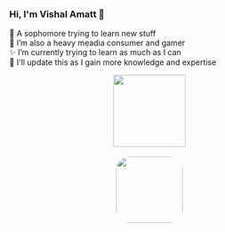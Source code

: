 ### Hi, I'm Vishal Amatt 👋

   👀 A sophomore trying to learn new stuff <br>
    🌱 I’m also a heavy meadia consumer and gamer <br>
    ✨ I’m currently trying to learn as much as I can <br>
    👋 I'll update this as I gain more knowledge and expertise <br>

<!--
**Vishalamatt/Vishalamatt** is a ✨ _special_ ✨ repository because its `README.md` (this file) appears on your GitHub profile.
-->

<div id="header" align="center">
  <img src="http://pa1.narvii.com/6873/4a1b772741dca5874ec1ed48238264420be02acbr1-500-719_00.gif" width="130"/>
</div>
<br>
<div id="badges" align = "center" >
  <a href="https://twitter.com/zen_ro_">
    <img src="https://img.shields.io/badge/Twitter-blue?style=for-the-badge&logo=Twitter&logoColor=white" width="120" style="border-radius:20%"/>   
</div>
   


   


